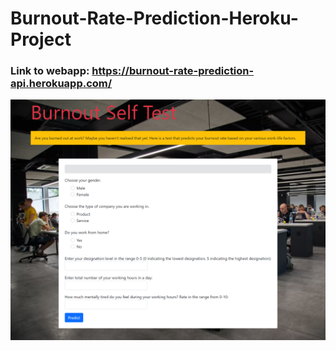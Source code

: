 # Burnout-Rate-Prediction-Heroku-Project
### Link to webapp: https://burnout-rate-prediction-api.herokuapp.com/</h2>
![image](https://github.com/YashK07/Burnout-Rate-Prediction-Heroku/blob/main/templates/Heroku%20webapp.png?raw=true)


